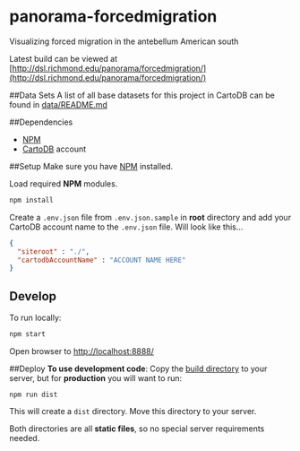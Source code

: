 # panorama-forcedmigration
Visualizing forced migration in the antebellum American south

Latest build can be viewed at [http://dsl.richmond.edu/panorama/forcedmigration/](http://dsl.richmond.edu/panorama/forcedmigration/)

##Data Sets
A list of all base datasets for this project in CartoDB can be found in [data/README.md](data/README.md)

##Dependencies
* [NPM](https://www.npmjs.com/)
* [CartoDB](https://cartodb.com/) account

##Setup
Make sure you have [NPM](https://www.npmjs.com/) installed.

Load required **NPM** modules.
```bash
npm install
```

Create a `.env.json` file from `.env.json.sample` in **root** directory and add your CartoDB account name to the `.env.json` file. Will look like this...
```json
{
  "siteroot" : "./",
  "cartodbAccountName" : "ACCOUNT NAME HERE"
}
```

## Develop
To run locally:
```bash
npm start
```
Open browser to [http://localhost:8888/](http://localhost:8888/)

##Deploy
**To use development code**: Copy the [build directory](./build) to your server, but for **production** you will want to run:
```
npm run dist
```

This will create a `dist` directory. Move this directory to your server.

Both directories are all **static files**, so no special server requirements needed.

